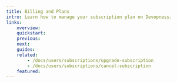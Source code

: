 ```yaml
---
title: Billing and Plans
intro: Learn how to manage your subscription plan on Devopness.
links:
    overview:
    quickstart:
    previous:
    next:
    guides:
    related:
        - /docs/users/subscriptions/upgrade-subscription
        - /docs/users/subscriptions/cancel-subscription
    featured:
---
```

